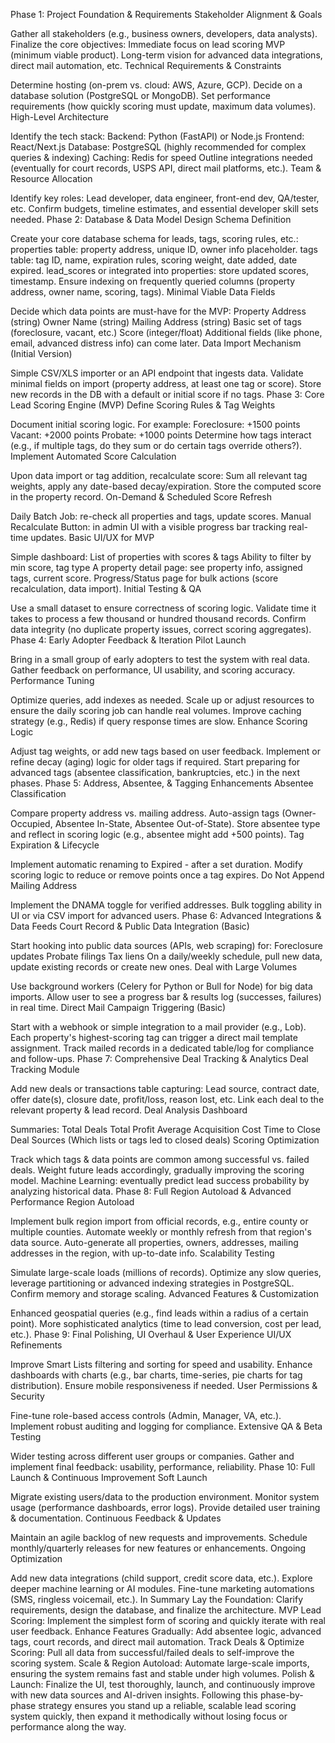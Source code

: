 Phase 1: Project Foundation & Requirements
Stakeholder Alignment & Goals

Gather all stakeholders (e.g., business owners, developers, data analysts).
Finalize the core objectives:
Immediate focus on lead scoring MVP (minimum viable product).
Long-term vision for advanced data integrations, direct mail automation, etc.
Technical Requirements & Constraints

Determine hosting (on-prem vs. cloud: AWS, Azure, GCP).
Decide on a database solution (PostgreSQL or MongoDB).
Set performance requirements (how quickly scoring must update, maximum data volumes).
High-Level Architecture

Identify the tech stack:
Backend: Python (FastAPI) or Node.js
Frontend: React/Next.js
Database: PostgreSQL (highly recommended for complex queries & indexing)
Caching: Redis for speed
Outline integrations needed (eventually for court records, USPS API, direct mail platforms, etc.).
Team & Resource Allocation

Identify key roles: Lead developer, data engineer, front-end dev, QA/tester, etc.
Confirm budgets, timeline estimates, and essential developer skill sets needed.
Phase 2: Database & Data Model Design
Schema Definition

Create your core database schema for leads, tags, scoring rules, etc.:
properties table: property address, unique ID, owner info placeholder.
tags table: tag ID, name, expiration rules, scoring weight, date added, date expired.
lead_scores or integrated into properties: store updated scores, timestamp.
Ensure indexing on frequently queried columns (property address, owner name, scoring, tags).
Minimal Viable Data Fields

Decide which data points are must-have for the MVP:
Property Address (string)
Owner Name (string)
Mailing Address (string)
Basic set of tags (foreclosure, vacant, etc.)
Score (integer/float)
Additional fields (like phone, email, advanced distress info) can come later.
Data Import Mechanism (Initial Version)

Simple CSV/XLS importer or an API endpoint that ingests data.
Validate minimal fields on import (property address, at least one tag or score).
Store new records in the DB with a default or initial score if no tags.
Phase 3: Core Lead Scoring Engine (MVP)
Define Scoring Rules & Tag Weights

Document initial scoring logic. For example:
Foreclosure: +1500 points
Vacant: +2000 points
Probate: +1000 points
Determine how tags interact (e.g., if multiple tags, do they sum or do certain tags override others?).
Implement Automated Score Calculation

Upon data import or tag addition, recalculate score:
Sum all relevant tag weights, apply any date-based decay/expiration.
Store the computed score in the property record.
On-Demand & Scheduled Score Refresh

Daily Batch Job: re-check all properties and tags, update scores.
Manual Recalculate Button: in admin UI with a visible progress bar tracking real-time updates.
Basic UI/UX for MVP

Simple dashboard:
List of properties with scores & tags
Ability to filter by min score, tag type
A property detail page: see property info, assigned tags, current score.
Progress/Status page for bulk actions (score recalculation, data import).
Initial Testing & QA

Use a small dataset to ensure correctness of scoring logic.
Validate time it takes to process a few thousand or hundred thousand records.
Confirm data integrity (no duplicate property issues, correct scoring aggregates).
Phase 4: Early Adopter Feedback & Iteration
Pilot Launch

Bring in a small group of early adopters to test the system with real data.
Gather feedback on performance, UI usability, and scoring accuracy.
Performance Tuning

Optimize queries, add indexes as needed.
Scale up or adjust resources to ensure the daily scoring job can handle real volumes.
Improve caching strategy (e.g., Redis) if query response times are slow.
Enhance Scoring Logic

Adjust tag weights, or add new tags based on user feedback.
Implement or refine decay (aging) logic for older tags if required.
Start preparing for advanced tags (absentee classification, bankruptcies, etc.) in the next phases.
Phase 5: Address, Absentee, & Tagging Enhancements
Absentee Classification

Compare property address vs. mailing address.
Auto-assign tags (Owner-Occupied, Absentee In-State, Absentee Out-of-State).
Store absentee type and reflect in scoring logic (e.g., absentee might add +500 points).
Tag Expiration & Lifecycle

Implement automatic renaming to Expired - <Tag> after a set duration.
Modify scoring logic to reduce or remove points once a tag expires.
Do Not Append Mailing Address

Implement the DNAMA toggle for verified addresses.
Bulk toggling ability in UI or via CSV import for advanced users.
Phase 6: Advanced Integrations & Data Feeds
Court Record & Public Data Integration (Basic)

Start hooking into public data sources (APIs, web scraping) for:
Foreclosure updates
Probate filings
Tax liens
On a daily/weekly schedule, pull new data, update existing records or create new ones.
Deal with Large Volumes

Use background workers (Celery for Python or Bull for Node) for big data imports.
Allow user to see a progress bar & results log (successes, failures) in real time.
Direct Mail Campaign Triggering (Basic)

Start with a webhook or simple integration to a mail provider (e.g., Lob).
Each property's highest-scoring tag can trigger a direct mail template assignment.
Track mailed records in a dedicated table/log for compliance and follow-ups.
Phase 7: Comprehensive Deal Tracking & Analytics
Deal Tracking Module

Add new deals or transactions table capturing:
Lead source, contract date, offer date(s), closure date, profit/loss, reason lost, etc.
Link each deal to the relevant property & lead record.
Deal Analysis Dashboard

Summaries:
Total Deals
Total Profit
Average Acquisition Cost
Time to Close
Deal Sources (Which lists or tags led to closed deals)
Scoring Optimization

Track which tags & data points are common among successful vs. failed deals.
Weight future leads accordingly, gradually improving the scoring model.
Machine Learning: eventually predict lead success probability by analyzing historical data.
Phase 8: Full Region Autoload & Advanced Performance
Region Autoload

Implement bulk region import from official records, e.g., entire county or multiple counties.
Automate weekly or monthly refresh from that region's data source.
Auto-generate all properties, owners, addresses, mailing addresses in the region, with up-to-date info.
Scalability Testing

Simulate large-scale loads (millions of records).
Optimize any slow queries, leverage partitioning or advanced indexing strategies in PostgreSQL.
Confirm memory and storage scaling.
Advanced Features & Customization

Enhanced geospatial queries (e.g., find leads within a radius of a certain point).
More sophisticated analytics (time to lead conversion, cost per lead, etc.).
Phase 9: Final Polishing, UI Overhaul & User Experience
UI/UX Refinements

Improve Smart Lists filtering and sorting for speed and usability.
Enhance dashboards with charts (e.g., bar charts, time-series, pie charts for tag distribution).
Ensure mobile responsiveness if needed.
User Permissions & Security

Fine-tune role-based access controls (Admin, Manager, VA, etc.).
Implement robust auditing and logging for compliance.
Extensive QA & Beta Testing

Wider testing across different user groups or companies.
Gather and implement final feedback: usability, performance, reliability.
Phase 10: Full Launch & Continuous Improvement
Soft Launch

Migrate existing users/data to the production environment.
Monitor system usage (performance dashboards, error logs).
Provide detailed user training & documentation.
Continuous Feedback & Updates

Maintain an agile backlog of new requests and improvements.
Schedule monthly/quarterly releases for new features or enhancements.
Ongoing Optimization

Add new data integrations (child support, credit score data, etc.).
Explore deeper machine learning or AI modules.
Fine-tune marketing automations (SMS, ringless voicemail, etc.).
In Summary
Lay the Foundation: Clarify requirements, design the database, and finalize the architecture.
MVP Lead Scoring: Implement the simplest form of scoring and quickly iterate with real user feedback.
Enhance Features Gradually: Add absentee logic, advanced tags, court records, and direct mail automation.
Track Deals & Optimize Scoring: Pull all data from successful/failed deals to self-improve the scoring system.
Scale & Region Autoload: Automate large-scale imports, ensuring the system remains fast and stable under high volumes.
Polish & Launch: Finalize the UI, test thoroughly, launch, and continuously improve with new data sources and AI-driven insights.
Following this phase-by-phase strategy ensures you stand up a reliable, scalable lead scoring system quickly, then expand it methodically without losing focus or performance along the way.